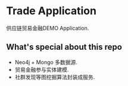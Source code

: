 Trade Application
==========================

供应链贸易金融DEMO Application.

## What's special about this repo

+ Neo4j + Mongo 多数据源.
+ 贸易金融参与实体建模.
+ 社群发现等图挖掘算法封装成服务.

